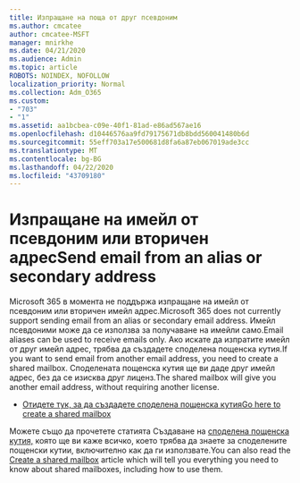 ```yaml
---
title: Изпращане на поща от друг псевдоним
ms.author: cmcatee
author: cmcatee-MSFT
manager: mnirkhe
ms.date: 04/21/2020
ms.audience: Admin
ms.topic: article
ROBOTS: NOINDEX, NOFOLLOW
localization_priority: Normal
ms.collection: Adm_O365
ms.custom:
- "703"
- "1"
ms.assetid: aa1bcbea-c09e-40f1-81ad-e86ad567ae16
ms.openlocfilehash: d10446576aa9fd79175671db8bdd560041480b6d
ms.sourcegitcommit: 55eff703a17e500681d8fa6a87eb067019ade3cc
ms.translationtype: MT
ms.contentlocale: bg-BG
ms.lasthandoff: 04/22/2020
ms.locfileid: "43709180"
---
```

# <a name="send-email-from-an-alias-or-secondary-address"></a><span data-ttu-id="a7608-102">Изпращане на имейл от псевдоним или вторичен адрес</span><span class="sxs-lookup"><span data-stu-id="a7608-102">Send email from an alias or secondary address</span></span>

<span data-ttu-id="a7608-103">Microsoft 365 в момента не поддържа изпращане на имейл от псевдоним или вторичен имейл адрес.</span><span class="sxs-lookup"><span data-stu-id="a7608-103">Microsoft 365 does not currently support sending email from an alias or secondary email address.</span></span> <span data-ttu-id="a7608-104">Имейл псевдоними може да се използва за получаване на имейли само.</span><span class="sxs-lookup"><span data-stu-id="a7608-104">Email aliases can be used to receive emails only.</span></span> <span data-ttu-id="a7608-105">Ако искате да изпратите имейл от друг имейл адрес, трябва да създадете споделена пощенска кутия.</span><span class="sxs-lookup"><span data-stu-id="a7608-105">If you want to send email from another email address, you need to create a shared mailbox.</span></span> <span data-ttu-id="a7608-106">Споделената пощенска кутия ще ви даде друг имейл адрес, без да се изисква друг лиценз.</span><span class="sxs-lookup"><span data-stu-id="a7608-106">The shared mailbox will give you another email address, without requiring another license.</span></span>
  
- [<span data-ttu-id="a7608-107">Отидете тук, за да създадете споделена пощенска кутия</span><span class="sxs-lookup"><span data-stu-id="a7608-107">Go here to create a shared mailbox</span></span>](https://portal.office.com/AdminPortal/Home#/AssistedGuide/addemailoptions)

<span data-ttu-id="a7608-108">Можете също да прочетете статията Създаване на [споделена пощенска кутия,](https://docs.microsoft.com/office365/admin/email/create-a-shared-mailbox) която ще ви каже всичко, което трябва да знаете за споделените пощенски кутии, включително как да ги използвате.</span><span class="sxs-lookup"><span data-stu-id="a7608-108">You can also read the [Create a shared mailbox](https://docs.microsoft.com/office365/admin/email/create-a-shared-mailbox) article which will tell you everything you need to know about shared mailboxes, including how to use them.</span></span>